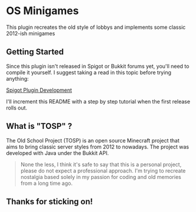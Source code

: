 # OS Minigames

This plugin recreates the old style of lobbys and implements some classic 2012-ish minigames

## Getting Started

Since this plugin isn't released in Spigot or Bukkit forums yet, you'll need to compile it yourself. I suggest taking a read in this topic before trying anything:

[Spigot Plugin Development](https://www.spigotmc.org/wiki/spigot-plugin-development/)

I'll increment this README with a step by step tutorial when the first release rolls out.

## What is "TOSP" ?

The Old School Project (TOSP) is an open source Minecraft project that aims to bring classic server styles from 2012 to nowadays. The project was developed with Java under the Bukkit API. 

> None the less, I think it's safe to say that this is a personal project, please do not expect a professional approach. I'm trying to recreate nostalgia based solely in my passion for coding and old memories from a long time ago. 

## Thanks for sticking on!

 

